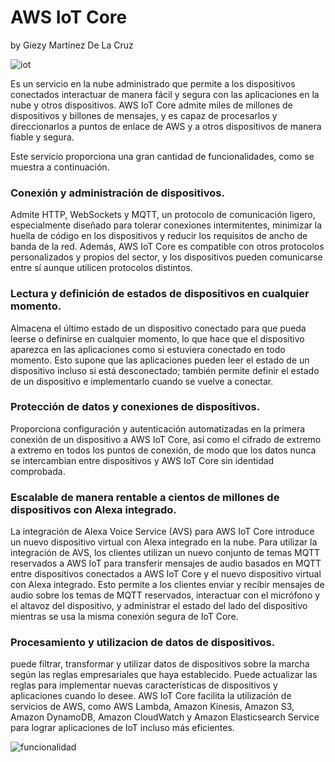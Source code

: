 

# AWS IoT Core
by Giezy Martínez De La Cruz

![iot](https://docs.aws.amazon.com/es_es/iot/latest/developerguide/images/what-is-aws-iot.png)

Es un servicio en la nube administrado que permite a los dispositivos conectados interactuar de manera fácil y segura con las aplicaciones en la nube y otros dispositivos. AWS IoT Core admite miles de millones de dispositivos y billones de mensajes, y es capaz de procesarlos y direccionarlos a puntos de enlace de AWS y a otros dispositivos de manera fiable y segura.

Este servicio proporciona una gran cantidad de funcionalidades, como se muestra a continuación.

### Conexión y administración de dispositivos.
Admite HTTP, WebSockets y MQTT, un protocolo de comunicación ligero, especialmente diseñado para tolerar conexiones intermitentes, minimizar la huella de código en los dispositivos y reducir los requisitos de ancho de banda de la red. Además, AWS IoT Core es compatible con otros protocolos personalizados y propios del sector, y los dispositivos pueden comunicarse entre sí aunque utilicen protocolos distintos.

### Lectura y definición de estados de dispositivos en cualquier momento.
Almacena el último estado de un dispositivo conectado para que pueda leerse o definirse en cualquier momento, lo que hace que el dispositivo aparezca en las aplicaciones como si estuviera conectado en todo momento. Esto supone que las aplicaciones pueden leer el estado de un dispositivo incluso si está desconectado; también permite definir el estado de un dispositivo e implementarlo cuando se vuelve a conectar.

### Protección de datos y conexiones de dispositivos.
Proporciona configuración y autenticación automatizadas en la primera conexión de un dispositivo a AWS IoT Core, así como el cifrado de extremo a extremo en todos los puntos de conexión, de modo que los datos nunca se intercambian entre dispositivos y AWS IoT Core sin identidad comprobada. 

### Escalable de manera rentable a cientos de millones de dispositivos con Alexa integrado.
La integración de Alexa Voice Service (AVS) para AWS IoT Core introduce un nuevo dispositivo virtual con Alexa integrado en la nube. Para utilizar la integración de AVS, los clientes utilizan un nuevo conjunto de temas MQTT reservados a AWS IoT para transferir mensajes de audio basados en MQTT entre dispositivos conectados a AWS IoT Core y el nuevo dispositivo virtual con Alexa integrado. Esto permite a los clientes enviar y recibir mensajes de audio sobre los temas de MQTT reservados, interactuar con el micrófono y el altavoz del dispositivo, y administrar el estado del lado del dispositivo mientras se usa la misma conexión segura de IoT Core.

### Procesamiento y utilizacion de datos de dispositivos.
puede filtrar, transformar y utilizar datos de dispositivos sobre la marcha según las reglas empresariales que haya establecido. Puede actualizar las reglas para implementar nuevas características de dispositivos y aplicaciones cuando lo desee. AWS IoT Core facilita la utilización de servicios de AWS, como AWS Lambda, Amazon Kinesis, Amazon S3, Amazon DynamoDB, Amazon CloudWatch y Amazon Elasticsearch Service para lograr aplicaciones de IoT incluso más eficientes.

![funcionalidad](https://d1.awsstatic.com/IoT/diagrams/AWS%20IoT%20Core%20-%20Process%20and%20Act.2b1f03813fbd3b4416e45c096336497f22954520.png)

